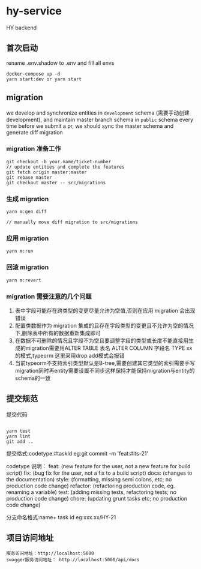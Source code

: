 # hy-service

HY backend

## 首次启动

rename .env.shadow to .env and fill all envs

```
docker-compose up -d
yarn start:dev or yarn start
```

## migration

we develop and synchronize entities in `development` schema (需要手动创建 development), and maintain master branch schema in `public` schema
every time before we submit a pr, we should sync the master schema and generate diff migration

### migration 准备工作

```
git checkout -b your.name/ticket-number
// update entities and complete the features
git fetch origin master:master
git rebase master
git checkout master -- src/migrations

```

### 生成 migration

```
yarn m:gen diff

// manually move diff migration to src/migrations
```

### 应用 migration

```
yarn m:run
```

### 回滚 migration

```
yarn m:revert
```

### migration 需要注意的几个问题

1. 表中字段可能存在跨类型的变更尽量允许为空值,否则在应用 migration 会出现错误 
2. 配置类数据作为 migration 集成的且存在字段类型的变更且不允许为空的情况下,删除表中所有的数据重新集成即可
3. 在数据不可删除的情况且字段不为空且要调整字段的类型或长度不能直接用生成的migration需要用ALTER TABLE 表名 ALTER COLUMN 字段名 TYPE xx 的模式,typeorm 这里采用drop add模式会报错
4. 当前typeorm不支持索引类型默认是B-tree,需要创建其它类型的索引需要手写migration同时再entity需要设置不同步这样保持才能保持migration与entity的schema的一致

## 提交规范

提交代码

```

yarn test
yarn lint
git add ..

```

提交格式:codetype:#taskId eg:git commit -m 'feat:#its-21'

codetype 说明：
feat: (new feature for the user, not a new feature for build script)
fix: (bug fix for the user, not a fix to a build script)
docs: (changes to the documentation)
style: (formatting, missing semi colons, etc; no production code change)
refactor: (refactoring production code, eg. renaming a variable)
test: (adding missing tests, refactoring tests; no production code change)
chore: (updating grunt tasks etc; no production code change)

分支命名格式:name+ task id eg:xxx.xx/HY-21

## 项目访问地址

    服务访问地址：http://localhost:5000
    swagger服务访问地址： http://localhost:5000/api/docs
